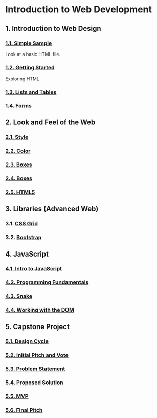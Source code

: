 # Introduction to Web Development

## 1. Introduction to Web Design

### [1.1. Simple Sample](https://github.com/dylansf/dylansf.github.io/tree/master/webdesign/1.1_simple_sample)
Look at a basic HTML file.  
### [1.2. Getting Started](https://github.com/dylansf/dylansf.github.io/tree/master/webdesign/1.2_getting_started)
Exploring HTML
### [1.3. Lists and Tables](https://github.com/dylansf/dylansf.github.io/tree/master/webdesign/1.3_lists_tables)
### [1.4. Forms](https://github.com/dylansf/dylansf.github.io/tree/master/webdesign/1.4_forms)

## 2. Look and Feel of the Web

### [2.1. Style](https://github.com/dylansf/dylansf.github.io/tree/master/webdesign/2.1_style)
### [2.2. Color](https://github.com/dylansf/dylansf.github.io/tree/master/webdesign/2.2_Color)
### [2.3. Boxes](https://github.com/dylansf/dylansf.github.io/tree/master/webdesign/2.3_Layout)
### [2.4. Boxes](https://github.com/dylansf/dylansf.github.io/tree/master/webdesign/2.4_Boxes)
### [2.5. HTML5](https://github.com/dylansf/dylansf.github.io/tree/master/webdesign/2.5_HTML5)

## 3. Libraries (Advanced Web)

### 3.1. [CSS Grid](https://github.com/dylansf/dylansf.github.io/tree/master/webdesign/3.1_cssgrid)
### 3.2. [Bootstrap](https://github.com/dylansf/dylansf.github.io/tree/master/webdesign/3.2_bootstrap)

## 4. JavaScript

### [4.1. Intro to JavaScript]()
### [4.2. Programming Fundamentals]()
### [4.3. Snake]()
### [4.4. Working with the DOM]()

## 5. Capstone Project

### [5.1. Design Cycle]()
### [5.2. Initial Pitch and Vote]()
### [5.3. Problem Statement]()
### [5.4. Proposed Solution]()
### [5.5. MVP]()
### [5.6. Final Pitch]()
